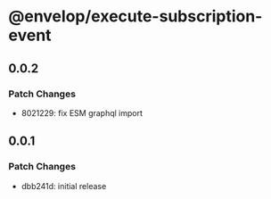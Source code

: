 # @envelop/execute-subscription-event

## 0.0.2

### Patch Changes

- 8021229: fix ESM graphql import

## 0.0.1

### Patch Changes

- dbb241d: initial release
